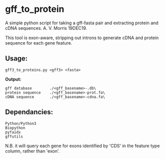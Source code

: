 # gff_to_protein
A simple python script for taking a gff-fasta pair and extracting protein and cDNA sequences. A. V. Morris 19DEC19.

This tool is exon-aware, stripping out introns to generate cDNA and protein sequence for each gene feature.

Usage:
------
    gff3_to_proteins.py <gff3> <fasta>
    
**Output:**

    gff database        ./<gff_basename>-.db\
    protein sequence    ./<gff_basename>-prot.fa\
    cDNA sequence       ./<gff_basename>-cdna.fa\

Dependancies:
-------------
    Python/Python3
    Biopython
    pyfaidx
    gffutils

N.B. it will query each gene for exons identified by 'CDS' in the feature type column, rather than 'exon'.
